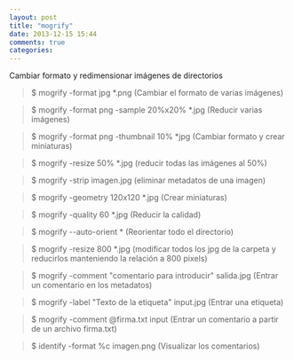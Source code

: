 ```yaml
---
layout: post
title: "mogrify"
date: 2013-12-15 15:44
comments: true
categories: 
---
```

Cambiar formato y redimensionar imágenes de directorios

>$ mogrify -format jpg *.png   (Cambiar el formato de varias  imágenes)

>$ mogrify -format png -sample 20%x20% *.jpg   (Reducir varias imágenes)

>$ mogrify -format png  -thumbnail 10% *jpg (Cambiar formato y crear miniaturas)

>$ mogrify -resize 50% *.jpg (reducir todas las imágenes al 50%)

>$ mogrify -strip imagen.jpg (eliminar metadatos de una imagen)

>$ mogrify -geometry 120x120 *.jpg  (Crear miniaturas)

>$ mogrify -quality 60 *.jpg  (Reducir la calidad)

>$ mogrify --auto-orient * (Reorientar todo el directorio)

>$ mogrify -resize 800 *.jpg (modificar todos los jpg de la carpeta y reducirlos manteniendo la relación a 800 pixels)

>$ mogrify -comment "comentario para introducir" salida.jpg (Entrar un comentario en los metadatos)

>$ mogrify -label "Texto de la etiqueta" input.jpg (Entrar una etiqueta)

>$ mogrify -comment @firma.txt input (Entrar un comentario a partir de un archivo firma.txt)

>$ identify -format %c imagen.png (Visualizar los comentarios)

